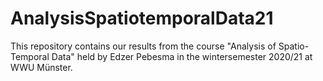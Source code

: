# AnalysisSpatiotemporalData21
This repository contains our results from the course "Analysis of Spatio-Temporal Data" held by Edzer Pebesma in the wintersemester 2020/21 at WWU Münster.
